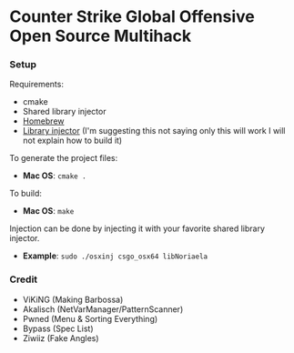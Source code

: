 # Counter Strike Global Offensive Open Source Multihack

### Setup

Requirements:

* cmake
* Shared library injector 
* [Homebrew](https://brew.sh)
* [Library injector](https://github.com/scen/osxinj) (I'm suggesting this not saying only this will work I will not explain how to build it)

To generate the project files:

* **Mac OS**: `cmake .`

To build:

* **Mac OS**: `make`

Injection can be done by injecting it with your favorite shared library injector.
* **Example**: `sudo ./osxinj csgo_osx64 libNoriaela`

### Credit

* ViKiNG (Making Barbossa)
* Akalisch (NetVarManager/PatternScanner)
* Pwned (Menu & Sorting Everything)
* Bypass (Spec List)
* Ziwiiz (Fake Angles)